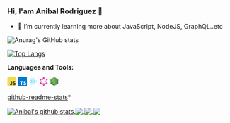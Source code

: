 ### Hi, I'am Anibal Rodriguez 👋

- 🌱 I’m currently learning more about JavaScript, NodeJS, GraphQL..etc

![Anurag's GitHub stats](https://github-readme-stats.vercel.app/api?username=arorivegt&hide=contribs,prs)

[![Top Langs](https://github-readme-stats.vercel.app/api/top-langs/?username=arorivegt)](https://github.com/arorivegt/github-readme-stats)


**Languages and Tools:**  

<code><img height="20" src="https://raw.githubusercontent.com/github/explore/80688e429a7d4ef2fca1e82350fe8e3517d3494d/topics/javascript/javascript.png"></code>
<code><img height="20" src="https://raw.githubusercontent.com/github/explore/80688e429a7d4ef2fca1e82350fe8e3517d3494d/topics/typescript/typescript.png"></code>
<code><img height="20" src="https://raw.githubusercontent.com/github/explore/80688e429a7d4ef2fca1e82350fe8e3517d3494d/topics/react/react.png"></code>
<code><img height="20" src="https://raw.githubusercontent.com/github/explore/5c058a388828bb5fde0bcafd4bc867b5bb3f26f3/topics/graphql/graphql.png"></code>
<code><img height="20" src="https://raw.githubusercontent.com/github/explore/80688e429a7d4ef2fca1e82350fe8e3517d3494d/topics/nodejs/nodejs.png"></code>    


[github-readme-stats](https://github.com/arorivegt/github-readme-stats)*


<a href="https://github.com/arorivegt/github-readme-stats">
  <img align="center" src="https://github-readme-stats.arorivegt.vercel.app/api?username=arorivegt&show_icons=true&include_all_commits=true&theme=material-palenight" alt="Anibal's github stats" />
</a>
<a href="https://github.com/arorivegt/github-readme-stats">
  <img align="center" src="https://github-readme-stats.arorivegt.vercel.app/api/top-langs/?username=arorivegt&layout=compact&theme=material-palenight" />
</a>

<a href="https://github.com/arorivegt/github-readme-stats">
  <img align="center" src="https://github-readme-stats.arorivegt.vercel.app/api/pin/?username=arorivegt&repo=github-readme-stats&theme=material-palenight" />
</a>    
<a href="https://github.com/arorivegt/arorivegt.github.io">
  <img align="center" src="https://github-readme-stats.arorivegt.vercel.app/api/pin/?username=arorivegt&repo=arorivegt.github.io&theme=material-palenight" />
</a>

